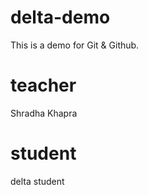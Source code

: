# delta-demo
This is a demo for Git &amp; Github.
# teacher
Shradha Khapra

# student
delta student
